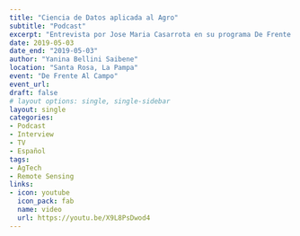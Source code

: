 ```yaml
---
title: "Ciencia de Datos aplicada al Agro"
subtitle: "Podcast"
excerpt: "Entrevista por Jose Maria Casarrota en su programa De Frente Al Campo por Canal 3 de La Pampa. Charlamos sobre que es la Ciencia de Datos y como la estamos aplicando al sector agropecuario en la EEA Anguil"
date: 2019-05-03
date_end: "2019-05-03"
author: "Yanina Bellini Saibene"
location: "Santa Rosa, La Pampa"
event: "De Frente Al Campo"
event_url: 
draft: false
# layout options: single, single-sidebar
layout: single
categories:
- Podcast
- Interview
- TV
- Español
tags:
- AgTech
- Remote Sensing
links:
- icon: youtube
  icon_pack: fab
  name: video 
  url: https://youtu.be/X9L8PsDwod4
---
```

